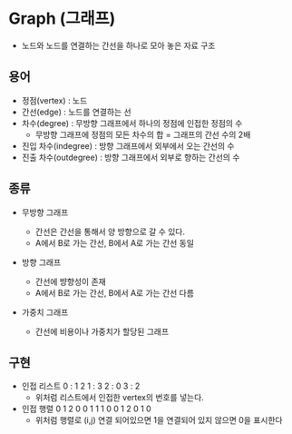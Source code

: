 # Graph (그래프)
- 노드와 노드를 연결하는 간선을 하나로 모아 놓은 자료 구조

## 용어
- 정점(vertex) : 노드
- 간선(edge) : 노드를 연결하는 선
- 차수(degree) : 무방향 그래프에서 하나의 정점에 인접한 정점의 수
	- 무방향 그래프에 정점의 모든 차수의 합 = 그래프의 간선 수의 2배
- 진입 차수(indegree) : 방향 그래프에서 외부에서 오는 간선의 수
- 진출 차수(outdegree) : 방향 그래프에서 외부로 향하는 간선의 수

## 종류
- 무방향 그래프
	- 간선은 간선을 통해서 양 방향으로 갈 수 있다.
	- A에서 B로 가는 간선, B에서 A로 가는 간선 동일

- 방향 그래프
	- 간선에 뱡향성이 존재
	- A에서 B로 가는 간선, B에서 A로 가는 간선 다름

- 가중치 그래프
	- 간선에 비용이나 가중치가 할당된 그래프

## 구현
- 인접 리스트
		0 : 1 2 
		1 : 3
		2 : 0 
		3 : 2
	- 위처럼 리스트에서 인접한 vertex의 번호를 넣는다.
- 인접 행렬
		  0 1 2
		0 0 1 1
		1 0 0 1
		2 0 1 0
	- 위처럼 행렬로 (i,j) 연결 되어있으면 1을 연결되어 있지 않으면 0을 표시한다
